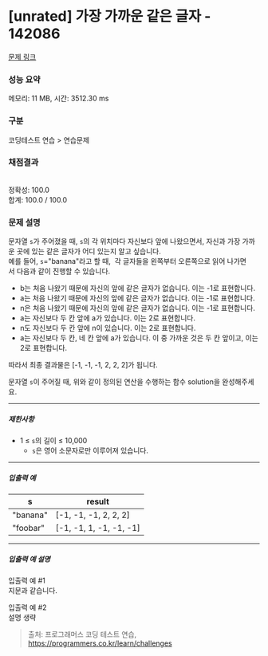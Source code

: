 # [unrated] 가장 가까운 같은 글자 - 142086 

[문제 링크](https://school.programmers.co.kr/learn/courses/30/lessons/142086) 

### 성능 요약

메모리: 11 MB, 시간: 3512.30 ms

### 구분

코딩테스트 연습 > 연습문제

### 채점결과

<br/>정확성: 100.0<br/>합계: 100.0 / 100.0

### 문제 설명

<p>문자열 <code>s</code>가&nbsp;주어졌을 때, <code>s</code>의 각 위치마다 자신보다 앞에 나왔으면서, 자신과 가장 가까운 곳에 있는 같은 글자가 어디 있는지 알고 싶습니다.<br>
예를 들어, <code>s</code>="banana"라고 할 때,&nbsp; 각 글자들을 왼쪽부터 오른쪽으로 읽어 나가면서&nbsp;다음과 같이 진행할 수 있습니다.</p>

<ul>
<li>b는 처음 나왔기 때문에 자신의 앞에 같은 글자가 없습니다. 이는 -1로 표현합니다.</li>
<li>a는 처음 나왔기 때문에 자신의 앞에 같은 글자가 없습니다. 이는 -1로 표현합니다.</li>
<li>n은 처음 나왔기 때문에 자신의 앞에 같은 글자가 없습니다. 이는 -1로 표현합니다.</li>
<li>a는 자신보다 두 칸 앞에 a가 있습니다. 이는 2로 표현합니다.</li>
<li>n도&nbsp;자신보다 두 칸 앞에 n이 있습니다. 이는 2로 표현합니다.</li>
<li>a는 자신보다 두 칸, 네 칸 앞에 a가 있습니다. 이 중 가까운 것은 두 칸 앞이고, 이는 2로 표현합니다.</li>
</ul>

<p>따라서 최종 결과물은 [-1, -1, -1, 2, 2, 2]가 됩니다.</p>

<p>문자열 <code>s</code>이 주어질 때, 위와 같이 정의된 연산을 수행하는 함수 solution을 완성해주세요.</p>

<hr>

<h5>제한사항</h5>

<ul>
<li>1 ≤ <code>s</code>의 길이 ≤ 10,000

<ul>
<li><code>s</code>은 영어 소문자로만 이루어져 있습니다.</li>
</ul></li>
</ul>

<hr>

<h5>입출력 예</h5>
<table class="table">
        <thead><tr>
<th>s</th>
<th>result</th>
</tr>
</thead>
        <tbody><tr>
<td>"banana"</td>
<td>[-1, -1, -1, 2, 2, 2]</td>
</tr>
<tr>
<td>"foobar"</td>
<td>[-1, -1, 1, -1, -1, -1]</td>
</tr>
</tbody>
      </table>
<hr>

<h5>입출력 예 설명</h5>

<p>입출력 예 #1<br>
지문과 같습니다.</p>

<p>입출력 예 #2<br>
설명 생략</p>


> 출처: 프로그래머스 코딩 테스트 연습, https://programmers.co.kr/learn/challenges